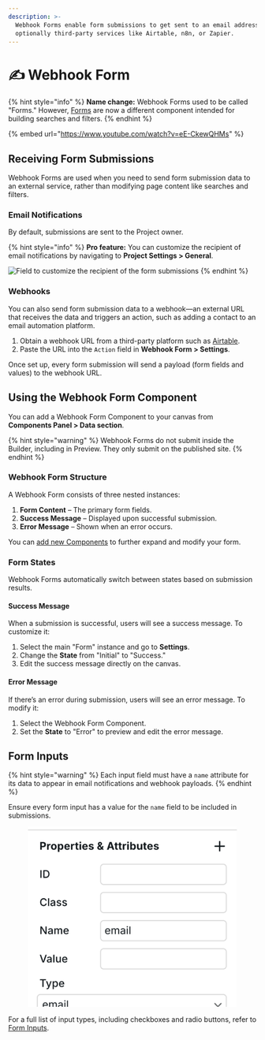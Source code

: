 ```yaml
---
description: >-
  Webhook Forms enable form submissions to get sent to an email address and
  optionally third-party services like Airtable, n8n, or Zapier.
---
```


# ✍️ Webhook Form

{% hint style="info" %}
**Name change:** Webhook Forms used to be called "Forms." However, [Forms](form.md) are now a different component intended for building searches and filters.
{% endhint %}

{% embed url="https://www.youtube.com/watch?v=eE-CkewQHMs" %}

## Receiving Form Submissions

Webhook Forms are used when you need to send form submission data to an external service, rather than modifying page content like searches and filters.

### Email Notifications

By default, submissions are sent to the Project owner.

{% hint style="info" %}
**Pro feature:** You can customize the recipient of email notifications by navigating to **Project Settings > General**.

<img src="../../.gitbook/assets/form-recipient.png" alt="Field to customize the recipient of the form submissions" data-size="original">
{% endhint %}

### Webhooks

You can also send form submission data to a webhook—an external URL that receives the data and triggers an action, such as adding a contact to an email automation platform.

1. Obtain a webhook URL from a third-party platform such as [Airtable](../integrations/airtable-1.md).
2. Paste the URL into the `Action` field in **Webhook Form > Settings**.

Once set up, every form submission will send a payload (form fields and values) to the webhook URL.

## Using the Webhook Form Component

You can add a Webhook Form Component to your canvas from **Components Panel > Data section**.

{% hint style="warning" %}
Webhook Forms do not submit inside the Builder, including in Preview. They only submit on the published site.
{% endhint %}

### Webhook Form Structure

A Webhook Form consists of three nested instances:

1. **Form Content** – The primary form fields.
2. **Success Message** – Displayed upon successful submission.
3. **Error Message** – Shown when an error occurs.

You can [add new Components](form.md#form-inputs) to further expand and modify your form.

### Form States

Webhook Forms automatically switch between states based on submission results.

#### Success Message

When a submission is successful, users will see a success message. To customize it:

1. Select the main "Form" instance and go to **Settings**.
2. Change the **State** from "Initial" to "Success."
3. Edit the success message directly on the canvas.

#### Error Message

If there’s an error during submission, users will see an error message. To modify it:

1. Select the Webhook Form Component.
2. Set the **State** to "Error" to preview and edit the error message.

## Form Inputs

{% hint style="warning" %}
Each input field must have a `name` attribute for its data to appear in email notifications and webhook payloads.
{% endhint %}

Ensure every form input has a value for the `name` field to be included in submissions.

<figure><img src="../../.gitbook/assets/form-name.png" alt="Form input name"><figcaption></figcaption></figure>

For a full list of input types, including checkboxes and radio buttons, refer to [Form Inputs](form.md#form-inputs).
